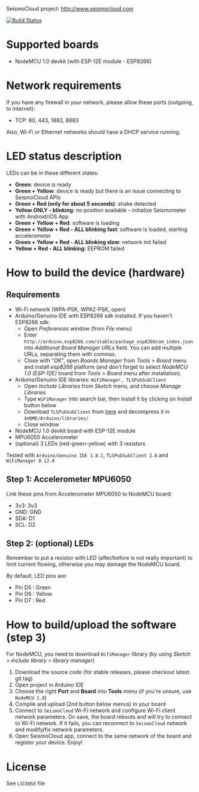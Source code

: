 SeismoCloud project: http://www.seismocloud.com

[![Build Status](https://travis-ci.org/sapienzaapps/seismoclouddevice-nodemcu.svg?branch=master)](https://travis-ci.org/sapienzaapps/seismoclouddevice-nodemcu)

# Supported boards

* NodeMCU 1.0 devkit (with ESP-12E module - ESP8266)

# Network requirements

If you have any firewall in your network, please allow these ports (outgoing, to internet):

* TCP: 80, 443, 1883, 8883

Also, Wi-Fi or Ethernet networks should have a DHCP service running.

# LED status description

LEDs can be in these different states:

* **Green**: device is ready
* **Green + Yellow**: device is ready but there is an issue connecting to SeismoCloud APIs
* **Green + Red (only for about 5 seconds)**: shake detected
* **Yellow ONLY - blinking**: no position available - initialize Seismometer with Android/iOS App
* **Green + Yellow + Red**: software is loading
* **Green + Yellow + Red - ALL blinking fast**: software is loaded, starting accelerometer
* **Green + Yellow + Red - ALL blinking slow**: network init failed
* **Yellow + Red - ALL blinking**: EEPROM failed

# How to build the device (hardware)

## Requirements

* Wi-Fi network (WPA-PSK, WPA2-PSK, open)
* Arduino/Genuino IDE with ESP8266 sdk installed. If you haven't ESP8266 sdk:
	* Open *Preferences* window (from *File* menu)
	* Enter `http://arduino.esp8266.com/stable/package_esp8266com_index.json` into *Additional Board Manager URLs* field. You can add multiple URLs, separating them with commas.
	* Close with "OK", open *Boards Manager* from *Tools* > *Board* menu and install *esp8266* platform (and don't forget to select *NodeMCU 1.0 (ESP-12E)* board from *Tools* > *Board* menu after installation).
* Arduino/Genuino IDE libraries: `WiFiManager, TLSPubSubClient`
	* Open *Include Libraries* from *Sketch* menu, and choose *Manage Libraries*
	* Type `WiFiManager` into search bar, then install it by clicking on *Install* button below
	* Download `TLSPubSubClient` from [here](https://github.com/Enrico204/TLSPubSubClient/archive/master.zip) and decompress it in `$HOME/Arduino/libraries/`
	* Close window
* NodeMCU 1.0 devkit board with ESP-12E module
* MPU6050 Accelerometer
* (optional) 3 LEDs (red-green-yellow) with 3 resistors

Tested with `Arduino/Genuino IDE 1.8.1`, `TLSPubSubClient 2.6` and `WiFiManager 0.12.0`

## Step 1: Accelerometer MPU6050

Link these pins from Accelerometer MPU6050 to NodeMCU board:

* 3v3: 3v3
* GND: GND
* SDA: D1
* SCL: D2

## Step 2: (optional) LEDs

Remember to put a resistor with LED (after/before is not really important) to limit
current flowing, otherwise you may damage the NodeMCU board.

By default, LED pins are:

* Pin D5 : Green
* Pin D6 : Yellow
* Pin D7 : Red

# How to build/upload the software (step 3)

For NodeMCU, you need to download `WifiManager` library (by using *Sketch > include library > library manager*)

1. Download the source code (for stable releases, please checkout latest git tag)
2. Open project in Arduino IDE
3. Choose the right **Port** and **Board** into **Tools** menu (if you're unsure, use `NodeMCU 1.0`)
4. Compile and upload (2nd button below menus) in your board
5. Connect to `SeismoCloud` Wi-Fi network and configure Wi-Fi client network parameters. On save, the board reboots and will try to connect to Wi-Fi network. If it fails, you can reconnect to `SeismoCloud` network and modify/fix network parameters.
6. Open SeismoCloud app, connect to the same network of the board and register your device. Enjoy!

# License

See `LICENSE` file
